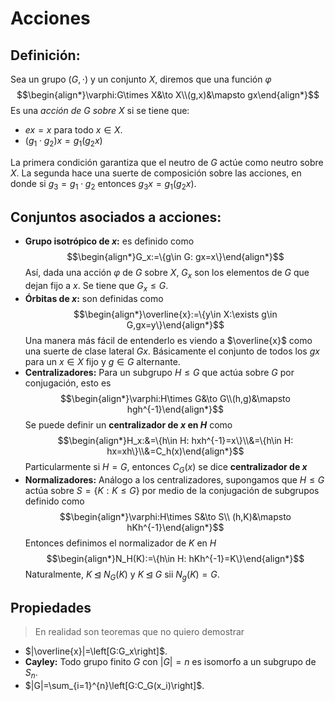# Acciones
## Definición: 
Sea un grupo $(G,\cdot)$ y un conjunto $X$, diremos que una función $\varphi$
$$\begin{align*}\varphi:G\times X&\to X\\(g,x)&\mapsto gx\end{align*}$$
Es una *acción de $G$ sobre $X$* si se tiene que:
- $ex=x$ para todo $x\in X$.
- $(g_1\cdot g_2)x=g_1(g_2x)$

La primera condición garantiza que el neutro de $G$ actúe como neutro sobre $X$. La segunda hace una suerte de composición sobre las acciones, en donde si $g_3=g_1\cdot g_2$ entonces $g_3x=g_1(g_2x)$.

## Conjuntos asociados a acciones:
- **Grupo isotrópico de $x$:** es definido como
$$\begin{align*}G_x:=\{g\in G: gx=x\}\end{align*}$$
Así, dada una acción $\varphi$ de $G$ sobre $X$, $G_x$ son los elementos de $G$ que dejan fijo a $x$. Se tiene que $G_x\leq G$.
- **Órbitas de $x$:** son definidas como
$$\begin{align*}\overline{x}:=\{y\in X:\exists g\in G,gx=y\}\end{align*}$$
Una manera más fácil de entenderlo es viendo a $\overline{x}$ como una suerte de clase lateral $Gx$. Básicamente el conjunto de todos los $gx$ para un $x\in X$ fijo y $g\in G$ alternante.
- **Centralizadores:** Para un subgrupo $H\leq G$ que actúa sobre $G$ por conjugación, esto es
$$\begin{align*}\varphi:H\times G&\to G\\(h,g)&\mapsto hgh^{-1}\end{align*}$$
Se puede definir un **centralizador de $x$ en $H$** como
$$\begin{align*}H_x:&=\{h\in H: hxh^{-1}=x\}\\&=\{h\in H: hx=xh\}\\&=C_h(x)\end{align*}$$
Particularmente si $H=G$, entonces $C_G(x)$ se dice **centralizador de $x$**
- **Normalizadores:** Análogo a los centralizadores, supongamos que $H\leq G$ actúa sobre $S=\{K:K\leq G\}$ por medio de la conjugación de subgrupos definido como
$$\begin{align*}\varphi:H\times S&\to S\\ (h,K)&\mapsto hKh^{-1}\end{align*}$$
Entonces definimos el normalizador de $K$ en $H$
$$\begin{align*}N_H(K):=\{h\in H: hKh^{-1}=K\}\end{align*}$$
Naturalmente, $K\unlhd N_G(K)$ y $K\unlhd G$ sii $N_g(K)=G$.

## Propiedades
> En realidad son teoremas que no quiero demostrar
- $|\overline{x}|=\left[G:G_x\right]$.
- **Cayley:** Todo grupo finito $G$ con $|G|=n$ es isomorfo a un subgrupo de $S_n$.
- $|G|=\sum_{i=1}^{n}\left[G:C_G(x_i)\right]$.